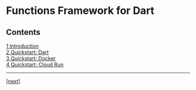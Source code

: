 # Functions Framework for Dart

## Contents

[1 Introduction](01-introduction.md)  
[2 Quickstart: Dart](quickstarts/01-quickstart-dart.md)  
[3 Quickstart: Docker](quickstarts/02-quickstart-docker.md)  
[4 Quickstart: Cloud Run](quickstarts/03-quickstart-cloudrun.md)  

---
[[next]](01-introduction.md)
